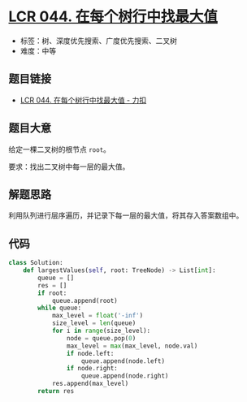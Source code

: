 # [LCR 044. 在每个树行中找最大值](https://leetcode.cn/problems/hPov7L/)

- 标签：树、深度优先搜索、广度优先搜索、二叉树
- 难度：中等

## 题目链接

- [LCR 044. 在每个树行中找最大值 - 力扣](https://leetcode.cn/problems/hPov7L/)

## 题目大意

给定一棵二叉树的根节点 `root`。

要求：找出二叉树中每一层的最大值。

## 解题思路

利用队列进行层序遍历，并记录下每一层的最大值，将其存入答案数组中。

## 代码

```python
class Solution:
    def largestValues(self, root: TreeNode) -> List[int]:
        queue = []
        res = []
        if root:
            queue.append(root)
        while queue:
            max_level = float('-inf')
            size_level = len(queue)
            for i in range(size_level):
                node = queue.pop(0)
                max_level = max(max_level, node.val)
                if node.left:
                    queue.append(node.left)
                if node.right:
                    queue.append(node.right)
            res.append(max_level)
        return res
```

